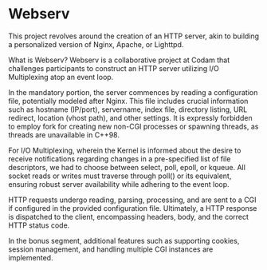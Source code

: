 # Webserv
This project revolves around the creation of an HTTP server, akin to building a personalized version of Nginx, Apache, or Lighttpd.

What is Webserv?
Webserv is a collaborative project at Codam that challenges participants to construct an HTTP server utilizing I/O Multiplexing atop an event loop.

In the mandatory portion, the server commences by reading a configuration file, potentially modeled after Nginx. This file includes crucial information such as hostname (IP/port), servername, index file, directory listing, URL redirect, location (vhost path), and other settings. It is expressly forbidden to employ fork for creating new non-CGI processes or spawning threads, as threads are unavailable in C++98.

For I/O Multiplexing, wherein the Kernel is informed about the desire to receive notifications regarding changes in a pre-specified list of file descriptors, we had to choose between select, poll, epoll, or kqueue. All socket reads or writes must traverse through poll() or its equivalent, ensuring robust server availability while adhering to the event loop.

HTTP requests undergo reading, parsing, processing, and are sent to a CGI if configured in the provided configuration file. Ultimately, a HTTP response is dispatched to the client, encompassing headers, body, and the correct HTTP status code.

In the bonus segment, additional features such as supporting cookies, session management, and handling multiple CGI instances are implemented.